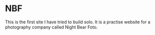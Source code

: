 # NBF
This is the first site I have tried to build solo. 
It is a practise website for a photography company called Night Bear Foto.

